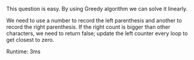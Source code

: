 This question is easy. By using Greedy algorithm we can solve it linearly. 

We need to use a number to record the left parenthesis and another to record the right parenthesis. If the right count is bigger than other characters, we need to return false; update the left counter every loop to get closest to zero.

Runtime: 3ms
